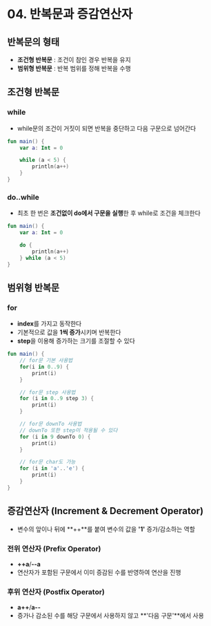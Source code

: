 # 04. 반복문과 증감연산자
## 반복문의 형태
- **조건형 반복문** : 조건이 참인 경우 반복을 유지
- **범위형 반복문** : 반복 범위를 정해 반복을 수행

## 조건형 반복문
### while
- while문의 조건이 거짓이 되면 반복을 중단하고 다음 구문으로 넘어간다
```kotlin
fun main() {
    var a: Int = 0

    while (a < 5) {
        println(a++)
    }
}
```

### do..while
- 최초 한 번은 **조건없이 do에서 구문을 실행**한 후 while로 조건을 체크한다
```kotlin
fun main() {
    var a: Int = 0

    do {
        println(a++)
    } while (a < 5)
}
```

## 범위형 반복문
### for
- **index**를 가지고 동작한다
- 기본적으로 값을 **1씩 증가**시키며 반복한다
- **step**을 이용해 증가하는 크기를 조절할 수 있다
```kotlin
fun main() {
    // for문 기본 사용법
    for(i in 0..9) {
        print(i)
    }

    // for문 step 사용법
    for (i in 0..9 step 3) {
        print(i)
    }

    // for문 downTo 사용법
    // downTo 또한 step이 적용될 수 있다
    for (i in 9 downTo 0) {
        print(i)
    }

    // for문 char도 가능
    for (i in 'a'..'e') {
        print(i)
    }
}
```

## 증감연산자 (Increment & Decrement Operator)
- 변수의 앞이나 뒤에 **++**를 붙여 변수의 값을 **'1'** 증가/감소하는 역할
### 전위 연산자 (Prefix Operator)
- **++a**/**--a**
- 연산자가 포함된 구문에서 이미 증감된 수를 반영하여 연산을 진행

### 후위 연산자 (Postfix Operator)
- **a++**/**a--**
- 증가나 감소된 수를 해당 구문에서 사용하지 않고 **'다음 구문'**에서 사용
